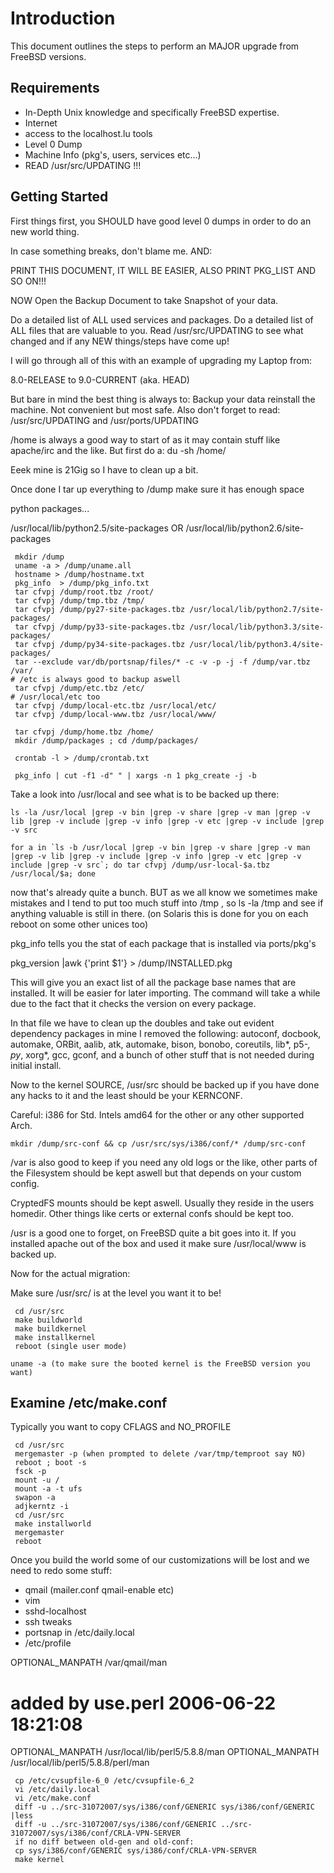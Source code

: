 # Introduction

This document outlines the steps to perform an MAJOR upgrade from FreeBSD versions.

## Requirements

 * In-Depth Unix knowledge and specifically FreeBSD expertise.
 * Internet
 * access to the localhost.lu tools
 * Level 0 Dump
 * Machine Info (pkg's, users, services etc...)
 * READ /usr/src/UPDATING !!!


## Getting Started

First things first, you SHOULD have good level 0 dumps in order to do an new
world thing.

In case something breaks, don't blame me. AND:

 PRINT THIS DOCUMENT, IT WILL BE EASIER, ALSO PRINT PKG_LIST AND SO ON!!!

NOW Open the Backup Document to take Snapshot of your data.


Do a detailed list of ALL used services and packages.
Do a detailed list of ALL files that are valuable to you.
Read /usr/src/UPDATING to see what changed and if any NEW things/steps have
come up!

I will go through all of this with an example of upgrading my Laptop from:

8.0-RELEASE to 9.0-CURRENT (aka. HEAD)

But bare in mind the best thing is always to: Backup your data reinstall the machine.
Not convenient but most safe.
Also don't forget to read: /usr/src/UPDATING and /usr/ports/UPDATING

/home is always a good way to start of as it may contain stuff like
apache/irc and the like. But first do a: du -sh /home/

Eeek mine is 21Gig so I have to clean up a bit.

Once done I tar up everything to /dump make sure it has enough space

python packages...

/usr/local/lib/python2.5/site-packages
OR
/usr/local/lib/python2.6/site-packages

```
 mkdir /dump
 uname -a > /dump/uname.all
 hostname > /dump/hostname.txt
 pkg_info  > /dump/pkg_info.txt
 tar cfvpj /dump/root.tbz /root/
 tar cfvpj /dump/tmp.tbz /tmp/
 tar cfvpj /dump/py27-site-packages.tbz /usr/local/lib/python2.7/site-packages/
 tar cfvpj /dump/py33-site-packages.tbz /usr/local/lib/python3.3/site-packages/
 tar cfvpj /dump/py34-site-packages.tbz /usr/local/lib/python3.4/site-packages/
 tar --exclude var/db/portsnap/files/* -c -v -p -j -f /dump/var.tbz /var/
# /etc is always good to backup aswell
 tar cfvpj /dump/etc.tbz /etc/
# /usr/local/etc too
 tar cfvpj /dump/local-etc.tbz /usr/local/etc/
 tar cfvpj /dump/local-www.tbz /usr/local/www/

 tar cfvpj /dump/home.tbz /home/
 mkdir /dump/packages ; cd /dump/packages/

 crontab -l > /dump/crontab.txt

 pkg_info | cut -f1 -d" " | xargs -n 1 pkg_create -j -b
```

Take a look into  /usr/local and see what is to be backed up there:

```
ls -la /usr/local |grep -v bin |grep -v share |grep -v man |grep -v lib |grep -v include |grep -v info |grep -v etc |grep -v include |grep -v src

for a in `ls -b /usr/local |grep -v bin |grep -v share |grep -v man |grep -v lib |grep -v include |grep -v info |grep -v etc |grep -v include |grep -v src`; do tar cfvpj /dump/usr-local-$a.tbz /usr/local/$a; done
```

now that's already quite a bunch. BUT as we all know we sometimes make
mistakes and I tend to put too much stuff into /tmp , so ls -la /tmp and see
if anything valuable is still in there. (on Solaris this is done for you on
each reboot on some other unices too)

pkg_info tells you the stat of each package that is installed via ports/pkg's

pkg_version |awk {'print $1'} > /dump/INSTALLED.pkg

This will give you an exact list of all the package base names that are
installed. It will be easier for later importing. The command will take a
while due to the fact that it checks the version on every package.

In that file we have to clean up the doubles and take out evident dependency
packages in mine I removed the following:
autoconf, docbook, automake, ORBit, aalib, atk, automake, bison, bonobo,
coreutils, lib*, p5-*, py*, xorg*, gcc, gconf, and a bunch of other stuff that
is not needed during initial install.

Now to the kernel SOURCE, /usr/src should be backed up if you have done any
hacks to it and the least should be your KERNCONF.

Careful: i386 for Std. Intels amd64 for the other or any other supported Arch.

```
mkdir /dump/src-conf && cp /usr/src/sys/i386/conf/* /dump/src-conf
```

/var is also good to keep if you need any old logs or the like, other parts of
the Filesystem should be kept aswell but that depends on your custom config.


CryptedFS mounts should be kept aswell. Usually they reside in the users
homedir.
Other things like certs or external confs should be kept too.

/usr is a good one to forget, on FreeBSD quite a bit goes into it. If you
installed apache out of the box and used it make sure /usr/local/www is backed
up.

Now for the actual migration:

Make sure /usr/src/ is at the level you want it to be!

```
 cd /usr/src
 make buildworld
 make buildkernel
 make installkernel
 reboot (single user mode)

uname -a (to make sure the booted kernel is the FreeBSD version you want)
```


## Examine /etc/make.conf

Typically you want to copy CFLAGS and NO_PROFILE

```
 cd /usr/src
 mergemaster -p (when prompted to delete /var/tmp/temproot say NO)
 reboot ; boot -s
 fsck -p
 mount -u /
 mount -a -t ufs
 swapon -a
 adjkerntz -i
 cd /usr/src
 make installworld
 mergemaster
 reboot
```

Once you build the world some of our customizations will be lost and we need
to redo some stuff:

- qmail (mailer.conf qmail-enable etc)
- vim
- sshd-localhost
- ssh tweaks
- portsnap in /etc/daily.local
- /etc/profile

OPTIONAL_MANPATH /var/qmail/man
# added by use.perl 2006-06-22 18:21:08
OPTIONAL_MANPATH       /usr/local/lib/perl5/5.8.8/man
OPTIONAL_MANPATH       /usr/local/lib/perl5/5.8.8/perl/man

```
 cp /etc/cvsupfile-6_0 /etc/cvsupfile-6_2
 vi /etc/daily.local
 vi /etc/make.conf
 diff -u ../src-31072007/sys/i386/conf/GENERIC sys/i386/conf/GENERIC |less
 diff -u ../src-31072007/sys/i386/conf/GENERIC ../src-31072007/sys/i386/conf/CRLA-VPN-SERVER
 if no diff between old-gen and old-conf:
 cp sys/i386/conf/GENERIC sys/i386/conf/CRLA-VPN-SERVER
 make kernel
```
